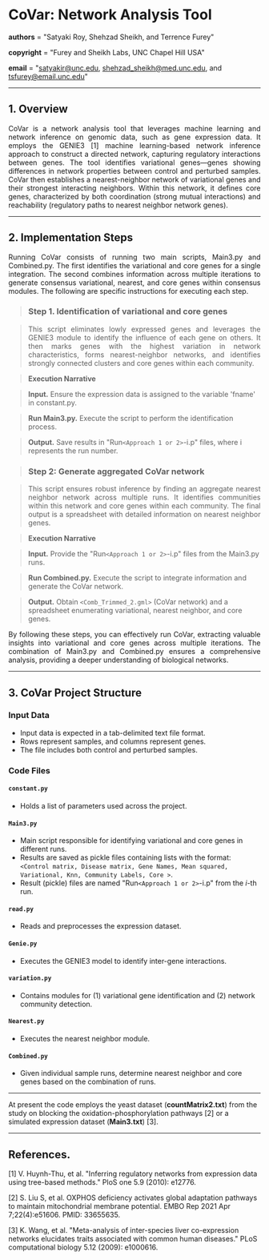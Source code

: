 # CoVar: Network Analysis Tool

__authors__ = "Satyaki Roy, Shehzad Sheikh, and Terrence Furey"

__copyright__ = "Furey and Sheikh Labs, UNC Chapel Hill USA"

__email__ = "satyakir@unc.edu, shehzad_sheikh@med.unc.edu, and tsfurey@email.unc.edu"


----------------------------------------------------------------------------------------------------------------------------------------

## 1. Overview
<p align="justify"> CoVar is a network analysis tool that leverages machine learning and network inference on genomic data, such as gene expression data. It employs the GENIE3 [1] machine learning-based network inference approach to construct a directed network, capturing regulatory interactions between genes. The tool identifies variational genes—genes showing differences in network properties between control and perturbed samples. CoVar then establishes a nearest-neighbor network of variational genes and their strongest interacting neighbors. Within this network, it defines core genes, characterized by both coordination (strong mutual interactions) and reachability (regulatory paths to nearest neighbor network genes). </p>

----------------------------------------------------------------------------------------------------------------------------------------
 
## 2. Implementation Steps
<p align="justify"> Running CoVar consists of running two main scripts, Main3.py and Combined.py. The first identifies the variational and core genes for a single integration. The second combines information across multiple iterations to generate consensus variational, nearest, and core genes within consensus modules. The following are specific instructions for executing each step. </p>

>### Step 1. Identification of variational and core genes 

><p align="justify"> This script eliminates lowly expressed genes and leverages the GENIE3 module to identify the influence of each gene on others. It then marks genes with the highest variation in network characteristics, forms nearest-neighbor networks, and identifies strongly connected clusters and core genes within each community.  </p>

>**Execution Narrative**

>**Input.** Ensure the expression data is assigned to the variable 'fname' in constant.py.

>**Run Main3.py.** Execute the script to perform the identification process.

>**Output.** Save results in "Run`<Approach 1 or 2>`-i.p" files, where i represents the run number.

>### Step 2: Generate aggregated CoVar network

><p align="justify"> This script ensures robust inference by finding an aggregate nearest neighbor network across multiple runs. It identifies communities within this network and core genes within each community. The final output is a spreadsheet with detailed information on nearest neighbor genes.</p>

>**Execution Narrative**

>**Input.** Provide the "Run`<Approach 1 or 2>`-i.p" files from the Main3.py runs.

>**Run Combined.py.** Execute the script to integrate information and generate the CoVar network.

>**Output.** Obtain `<Comb_Trimmed_2.gml>` (CoVar network) and a spreadsheet enumerating variational, nearest neighbor, and core genes.

<p align="justify">By following these steps, you can effectively run CoVar, extracting valuable insights into variational and core genes across multiple iterations. The combination of Main3.py and Combined.py ensures a comprehensive analysis, providing a deeper understanding of biological networks.</p>


----------------------------------------------------------------------------------------------------------------------------------------

## 3. CoVar Project Structure
<p align="justify"> 
 
### Input Data
- Input data is expected in a tab-delimited text file format.
- Rows represent samples, and columns represent genes.
- The file includes both control and perturbed samples.

### Code Files

#### `constant.py`
- Holds a list of parameters used across the project.

#### `Main3.py`
- Main script responsible for identifying variational and core genes in different runs.
- Results are saved as pickle files containing lists with the format: `<Control matrix, Disease matrix, Gene Names, Mean squared, Variational, Knn, Community Labels, Core >`.
- Result (pickle) files are named "Run`<Approach 1 or 2>`-i.p" from the $i$-th run.

#### `read.py`
- Reads and preprocesses the expression dataset.

#### `Genie.py`
- Executes the GENIE3 model to identify inter-gene interactions.

#### `variation.py`
- Contains modules for (1) variational gene identification and (2) network community detection.

#### `Nearest.py`
- Executes the nearest neighbor module.

#### `Combined.py`
- Given individual sample runs, determine nearest neighbor and core genes based on the combination of runs.</p>


----------------------------------------------------------------------------------------------------------------------------------------
At present the code employs the yeast dataset (**countMatrix2.txt**) from the study on blocking the oxidation-phosphorylation pathways [2] or a simulated expression dataset (**Main3.txt**) [3]. 

----------------------------------------------------------------------------------------------------------------------------------------

## References.

[1] V. Huynh-Thu, et al. "Inferring regulatory networks from expression data using tree-based methods." PloS one 5.9 (2010): e12776.

[2] S. Liu S, et al. OXPHOS deficiency activates global adaptation pathways to maintain mitochondrial membrane potential. EMBO Rep 2021 Apr 7;22(4):e51606. PMID: 33655635.

[3] K. Wang, et al. "Meta-analysis of inter-species liver co-expression networks elucidates traits associated with common human diseases." PLoS computational biology 5.12 (2009): e1000616.

